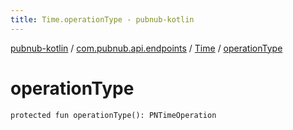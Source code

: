 ```yaml
---
title: Time.operationType - pubnub-kotlin
---
```


[pubnub-kotlin](../../index.html) / [com.pubnub.api.endpoints](../index.html) / [Time](index.html) / [operationType](./operation-type.html)

# operationType

`protected fun operationType(): PNTimeOperation`
